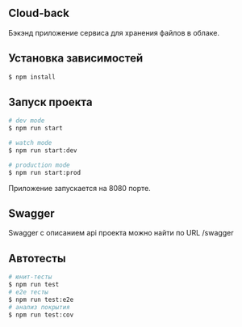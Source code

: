 ## Cloud-back
Бэкэнд приложение сервиса для хранения файлов в облаке.

## Установка зависимостей

```bash
$ npm install
```

## Запуск проекта

```bash
# dev mode
$ npm run start

# watch mode
$ npm run start:dev

# production mode
$ npm run start:prod
```

Приложение запускается на 8080 порте.

## Swagger
Swagger с описанием api проекта можно найти по URL /swagger

## Автотесты
```bash
# юнит-тесты
$ npm run test
# е2е тесты
$ npm run test:e2e
# анализ покрытия
$ npm run test:cov
```
